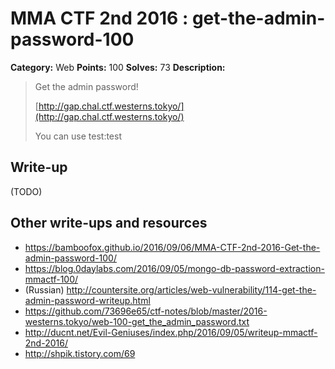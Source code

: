 # MMA CTF 2nd 2016 : get-the-admin-password-100

**Category:** Web
**Points:** 100
**Solves:** 73
**Description:**

> Get the admin password!
>
> [<http://gap.chal.ctf.westerns.tokyo/](http://gap.chal.ctf.westerns.tokyo/)>
>
>
> You can use test:test


## Write-up

(TODO)

## Other write-ups and resources

* https://bamboofox.github.io/2016/09/06/MMA-CTF-2nd-2016-Get-the-admin-password-100/
* https://blog.0daylabs.com/2016/09/05/mongo-db-password-extraction-mmactf-100/
* (Russian) http://countersite.org/articles/web-vulnerability/114-get-the-admin-password-writeup.html
* https://github.com/73696e65/ctf-notes/blob/master/2016-westerns.tokyo/web-100-get_the_admin_password.txt
* http://ducnt.net/Evil-Geniuses/index.php/2016/09/05/writeup-mmactf-2nd-2016/
* http://shpik.tistory.com/69
